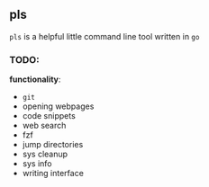 ## pls

`pls` is a helpful little command line tool written in `go`

### TODO:

**functionality**:
- `git`
- opening webpages
- code snippets
- web search
- fzf
- jump directories
- sys cleanup
- sys info
- writing interface


